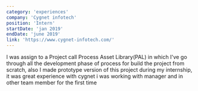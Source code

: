 ```yaml
---
category: 'experiences'
company: 'Cygnet infotech'
position: 'Intern'
startDate: 'jan 2019'
endDate: 'june 2019'
link: 'https://www.cygnet-infotech.com/'
---
```


I was assign to a Project call Process Asset Library(PAL) in which I've go through all the development phase of process for build the project from scratch, also I made prototype version of this project during my internship, it was great experience with cygnet i was working with manager and in other team member for the first time
